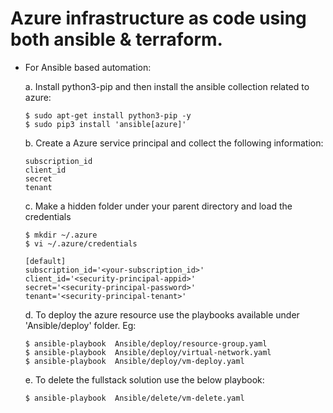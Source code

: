 # Azure infrastructure as code using both ansible &amp; terraform.

- For Ansible based automation:
  
    a. Install python3-pip and then install the ansible collection related to azure:

    ```
    $ sudo apt-get install python3-pip -y
    $ sudo pip3 install 'ansible[azure]'
    ```

    b. Create a Azure service principal and collect the following information:
    ```
    subscription_id
    client_id
    secret
    tenant
    ```

    c. Make a hidden folder under your parent directory and load the credentials
    ```
    $ mkdir ~/.azure
    $ vi ~/.azure/credentials
    
    [default]
    subscription_id='<your-subscription_id>'
    client_id='<security-principal-appid>'
    secret='<security-principal-password>'
    tenant='<security-principal-tenant>'  
    ```

    d. To deploy the azure resource use the playbooks available under 'Ansible/deploy' folder. Eg:
    ```
    $ ansible-playbook  Ansible/deploy/resource-group.yaml
    $ ansible-playbook  Ansible/deploy/virtual-network.yaml
    $ ansible-playbook  Ansible/deploy/vm-deploy.yaml
    ```
    
    e. To delete the fullstack solution use the below playbook:
    ```
    $ ansible-playbook  Ansible/delete/vm-delete.yaml
    ```

